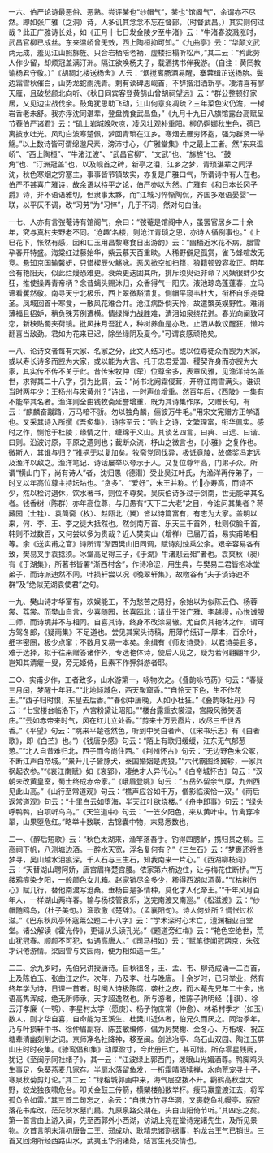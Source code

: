 <!-- { "loadSidebar": true } -->
一六、伯严论诗最恶俗、恶熟。尝评某也“纱帽气”，某也“馆阁气”，余谓亦不尽然。即如张广雅（之洞）诗，人多讥其念念不忘在督部，（时督武昌。）其实则何过哉？此正广雅诗长处，如《正月十七日发金陵夕至牛渚》云：“牛渚春波溅涨时，武昌官柳已成丝。东来温峤曾无效，西上陶桓抑可知。”《九曲亭》云：“华颠文武两无成，羞见江山照旆旌。只合岩栖陪老衲，虚楼扫榻听松声。”其二云：“矜此劳人作少留，却烦冠盖满汀洲。隔江欲唤杨夫子，载酒携书伴我游。（自注：黄罔教谕杨君守敬。）”《胡祠北楼送杨舍》人云：“烟搅离肠酒易醒，搴蓉缉芷送扬胎。鬓边霜雪秋催白，山势龙蛇雨洗青。剩有读碑思岘首，不辞揩泪洒新亭。凄清喜有寥天雁，且破愁颜北向听、《秋日同宾客登黄鹄山曾胡祠望远》云：“群公整顿好家居，又见边尘战伐余。鼓角犹思助飞动，江山何意变凋疏？三年菜色灾仍澹，一树岩香老未舒。我亦浮沈同湛辈，登盘愧食武昌鱼，”《九月十九日八旗馆露台高赋呈节菴伯严诸君》云：“矶上岩城晚吹凉，凌风壮观补重阳。柳仍婀娜秋生色，荷已离披水吐光。风动白波寒楚佩，梦回青琐在江乡。寒烟去雁穷怀抱，强为群贤一举觞。”以上数诗皆可谓绵邈尺素，滂沛寸心，《广雅堂集》中之最上工者。然“东来温峤”、“西上陶桓”、“牛渚江波”、“武昌官柳”、“文武”也、“旆旌”也、“鼓角”也、“汀洲冠盖”也，以及岘首之碑，新亭之泪，江乡之梦，青琐湛辈之同浮沈，秋色寒烟之穷塞主，事事皆节镇故实，亦复是广雅口气，所谓诗中有人在也。伯严不甚喜广雅诗，故余语以持平之论，伯严亦以为然。广雅有《和日本长冈子爵》诗，非不语语雅切，但隶事太夥，而“江城习悴惭陶侃，齐国多艰语晏婴”一联，以平仄不调，改“习劳”为“习悴”，几于不词，然对句白佳。

一七、人亦有言弢菴诗有馆阁气，余曰：“弢菴是馆阁中人，虽罢官居乡二十余年，究与真村夫野老不同。‘沧趣’名楼，则沧江青琐之思，亦诗人循例事也。”《上巳花下，怅然有感，因和ㄈ玉用昌黎寒食日出游韵》云：“幽栖近水花不病，腊雪孕春开特盛。海棠红过藤始华，紫云慕天百重映。人稀野僻足孤赏，雀ㄋ蜂喧故无竞。悬知京国输馨妍，只惜楔辰欠觞咏。恶风掀空如扫箨，狼籍顿毁容妆正。明年会有艳阳天，似此烂熳恐难更。衰荣更迭固其所，排斥须臾讵非命？风姨很蚌少女狂，推使操弄青帝柄？念昔螭头赐沐归，众香得气一阳庆。液池琼岛蓬蓬春，立马谛看矍然敬。南寻天宁北极乐，西上翠微豁清复。侧帽平窥韦杜大，衔杯自乐尧舜圣。凤城回首十寒食，一散风花难合并。沧江病卧倘天怜，故遣繁英娱野性。难消薄福且招妒，稍负殊芳例遭横。情绿惮力战胜难，清泪如泉绕花迸。春光向阑致可恋，新秧贴蜀夹荷镜。批风抹月吾犹人，种树养鱼是亦政。止洒从教议醒狂，懒吟翻喜当敌劲。君如为花来已迟，除坐绿阴及夏今。”可谓哀感顽艳矣。

一八、论诗文者每有大家、名家之分，此文人结习也。或以位尊徒众而觊为大家，或以寿长诗多而觊为大家，或以能为大言、托于忠君爱国、稷契许身而亦觊为大家，其实传不传不关于此。昔传宋牧仲（荦）位尊金多，表章风雅，见渔洋诗名盖世，求得其二十八字，引为比肩，云：“尚书北阙霜侵茸，开府江南雪满头。谁识当时两年少：王扬州与宋黄州？”诗出，一时声价增重。然百年后，《西陂》一集有不能举其名者。渔洋则全由钱牧斋延誉增重，既为其诗集作序，又赠长句，有云：“麒麟奋蹴踏，万马喑不骄。勿以独角麟，俪彼万牛毛。”用宋文宪赠方正学语也。又采其诗入所撰《吾炙集》，诗序至云：“贻上之诗，文繁理富，衔华佩实。感时之作，恻怆于杜陵；缘情之什，缠绵于义山。其谈艺四言，曰典、曰远、曰谐、曰则。沿波讨原，平原之遗则也；截断众流，杼山之微言也，《小雅》之复作也。微斯人，其谁与归？”推挹无以复加矣。牧斋党同伐异，极诋竟陵，故盛奖冯定远及渔洋以敌之。渔洋笔记、诗话屡举以夸示于人。又复位尊年高，门弟子众。所谓“横山门下，尚有诗人”者，沈归愚（德潜）受业吴江叶氏，为渔洋再传弟子，一时又以年高位尊主持坛坫也。“贪多”、“爱好”，朱王并称。竹亦寿高，而诗不少，然以检讨退休，饮水著书，则位不尊矣。吴庆伯诗多过于剑南，世无能举其名者。钱香树（陈群）亦年高位尊，与归愚有“天下二大老”之目，今谁问其集者？蒋藏园（士铨）、袁简斋（枚）、赵瓯北（翼）皆以诗篇富有，有志为大家。盖明以来，何、李、王、李之徒大抵然也。然剑南万首、乐天三千首外，杜则仅腧千首，韩则不过数百，又何尝以多为贵哉？近人樊樊山（增祥）已届万首，易实甫略相等。余《送实甫之官》诗所谓“渐西樊山旧同调，赋诗刻烛乘公余。艰辛容易各有致，樊易叉手袁捻须。冰堂高足得三子，《于湖》牛渚悲云殂”者也。袁爽秋（昶）有《于湖集》，所著书皆署“渐西村舍”，作诗冷涩，用生典，与樊易二君皆抱冰堂弟子，而诗派迪然不同，叶损轩尝以况《晚翠轩集》，故暾谷有“夫子谈诗迪不群”及“绝似芜湖袁使君”之句。

一九、樊山诗才华富有，欢娱能工，不为愁苦之易好，余始以为似陈云伯、杨蓉裳、荔裳。而樊山自言，少喜随园，长喜瓯北；请业于张广雅、李越缦，心悦诚服二师，而诗境并不与相同。自喜其诗，终身不改涂易辙。尤自负其艳体之作，谓可方驾冬郎，《疑雨集》不足道也。尝见其案头诗稿，用薄竹纸订一厚本，百余叶，细字密圈，极少点窜；不数月又易一本矣。余缉有《师友诗录》，以君诗美且多，难于选择，拟于往来赠答诸作外，专选艳体诗，使后人见之，疑为若何翩翩年少，岂知其清癯一叟，旁无姬侍，且素不作狎斜游者耶。

二○、实甫少作，工者致多，山水游第一，咏物次之。《叠韵咏芍药》句云：“春疑三月闰，梦醒十年狂。”“北地倾城色，西天聚窟香。”“自怜天下色，生不作花王。”“西子归时恨，东皇去后香。”“春似中唐晚，人如小杜狂。”《叠韵咏牡丹》句云：“七宝楼台临洛下，六宫粉黛让昭阳。”“楼台露重衣裳湿，宫殿风微笑语庄。”“云如赤帝来时气，风在红儿立处香。”“剪来十万云霞片，收尽三千世界香。”《平望》句云：“眺来平楚苍然色，听到中吴白者声。（《宋书乐志》有《白者歌》，即《白苎》也。”）《钱唐杂感》句云：“陌上有歌归缓缓，江东无气郁葱葱。”“北人自昔难归北，西子而今尚住西。”《荆州怀古》句云：“无边野色朱公冢，不断江声白帝城。”“景升儿子皆豚犬，泰国婚姻是虎狼。”“六代霸图终翼轸，一家兵祸起农参。”“《哀江南赋》如《哀郢》，凄绝才人异代心。”《白帝城怀古》句云：“汉朝未改黄皇室，蜀士终成赤帝家。”《峨眉登眺》句云：“五岳外留余气厚，九州西见此山高。”《山行至常道观》句云：“樵声应谷如千万，僧影临溪恰一双。”《雨后返常道观》句云：“十里白云如堕海，半天红叶欲烧楼。”《舟中即事》句云：“绿头呼鸭鸭，白项听乌乌。”《天竺道中》句云：“一笠夕阳色，来从黄叶中。竹禽穿冷翠，山果堕危红。”略举十数联，古锦囊中物，末易悉数也，

二一、《醉后短歌》云：“秋色太湖来，渔竿落吾手。钓得四腮鲈，携归贯之柳。三高祠下帆，八测塘边酒。一醉水天宽，浮名复何有？”《三生石》云：“梦裹还将售梦寻，吴山越水泪痕深。千人石与三生石，知我南来一片心。”《西湖柳枝词》云：“天替湖山聘阿娇，唐宫眉样楚宫腰。侬家第六桥边住，让与梅花住断桥。”“万缕鸦痕染夕阳，一般颜色女儿箱。赵家销尽金多少，糁得西湖似酒黄。”“《枯树伤心》赋几行，替他南渡写沧桑。垂杨自是多情种，莫化才人化帝王。”“千年风月百年人，一样湖山两样春。输与杨枝管哀乐，送完南渡又南巡。”《松滋渡》云：“纱帽随鸥鸟，（杜子美句。）渔歌激《楚辞》。（孟襄阳句）。诗人何处所？惆怅过松滋。”《巴东秋风亭怀寇莱公题二十八字》云：“学术深时心术亡，澶渊相业自堂堂。诸公解读《霍光传》，更请从头读孔光。”《题道旁红梅》云：“艳色空绝世，荒山犹冠春。顺颜不可犯，似遇高唐人。”《司马相如》云：“赋笔徒闻冠两京，朱弦才识倦游情。梁园雪与文园雨，便为相如送一生。”

二二、余九岁时，先伯兄讲授唐诗。自秋徂冬，王、孟、韦、柳诗成诵一二百首，上及陈伯玉、张曲江之作。次年，乃及李、杜与晚唐。十余岁时，已习举业，然有终年学为诗，日课一首者。时闽人诗极陈腐，袭杜之皮，而木菴先兄年二十余，出语高隽浑成，绝无所师承，天才超逸然也。所与游者，惟陈子驹明经（祺）、徐云汀孝廉（一鹗）、李星村太学（愿庚）、杨子恂庶常（仲愈）、林希村季才（如玉）数人，则才华自喜，自命能为玉溪生、杜樊川近体者，伯兄久而厌之。同治季年，乃与叶损轩中书、徐仲眉副将、陈芸敏编修，倡为厉樊榭、金冬心、万柘坡、祝芷塘辈清幽刻削之词。京师净名社降神，移至闽。剑池冶亭、乌石山双园、陶江玉屏山庄时时夜集。《骖鸾倡和集》动厚盈寸，今此册已亡，甚可惜。所存零星残阙，犹记《至闽示同社绪子》，其一云：“江波绿上郭西门，泼眼山光媚酒尊。鸭脚鸡头生事足，兔葵燕麦几家存。半扉水落留鱼发，一桁霜晴晒犊禅，水向荒宠寻十子，寒泉秋菊剪灯论。”其二云：“绿榕城郭画中来，海气层空拨不开。鹳鹤高秋盘大野，蛟龙独夜啸危台。叩关金鼓三传箭，横槊楼船数举杯。瘦马赢童渡江去，将军孤负令如雷。”其三首二句忘之，余云：“自携方竹寻华洞，又裹乾鱼礼幔亭。寂寂落花书库改，茫茫秋水墓门扃。九原泉路交期在，头白山阳倚节听。”其四忘之矣。第一首言由上游入闽，先至西郭外小西湖，访湖上宛在堂诗宠诸先生，及所见景物。次首言明末清初唐鲁二王、郑成功、耿精忠诸割据事，钓龙台王气已销世。三首又回溯所经西路山水，武夷玉华洞诸处，结言生死交情也。

